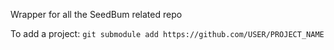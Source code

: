 Wrapper for all the SeedBum related repo

To add a project:
`git submodule add https://github.com/USER/PROJECT_NAME`
